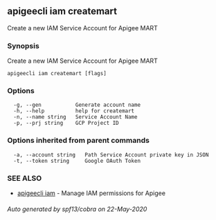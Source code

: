 ## apigeecli iam createmart

Create a new IAM Service Account for Apigee MART

### Synopsis

Create a new IAM Service Account for Apigee MART

```
apigeecli iam createmart [flags]
```

### Options

```
  -g, --gen           Generate account name
  -h, --help          help for createmart
  -n, --name string   Service Account Name
  -p, --prj string    GCP Project ID
```

### Options inherited from parent commands

```
  -a, --account string   Path Service Account private key in JSON
  -t, --token string     Google OAuth Token
```

### SEE ALSO

* [apigeecli iam](apigeecli_iam.md)	 - Manage IAM permissions for Apigee

###### Auto generated by spf13/cobra on 22-May-2020
